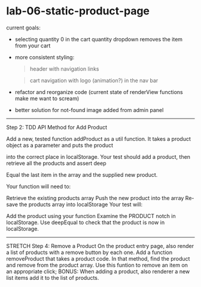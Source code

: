 # lab-06-static-product-page

current goals:

- selecting quantity 0 in the cart quantity dropdown removes the item from your cart

- more consistent styling: 

    > header with navigation links

    > cart navigation with logo (animation?) in the nav bar 

- refactor and reorganize code (current state of renderView functions make me want to scream)

- better solution for not-found image added from admin panel

---

Step 2: TDD API Method for Add Product

Add a new, tested function addProduct as a util function. It takes a product object as a parameter and puts the product 

into the correct place in localStorage. Your test should add a product, then retrieve all the products and assert deep 

Equal the last item in the array and the supplied new product.

Your function will need to:

Retrieve the existing products array
Push the new product into the array
Re-save the products array into localStorage
Your test will:

Add the product using your function
Examine the PRODUCT notch in localStorage. Use deepEqual to check that the product is now in localStorage.


--- 

STRETCH Step 4: Remove a Product
On the product entry page, also render a list of products with a remove button by each one.
Add a function removeProduct that takes a product code. In that method, find the product and remove from the product array.
Use this funtion to remove an item on an appropriate click;
BONUS: When adding a product, also renderer a new list items add it to the list of products.

